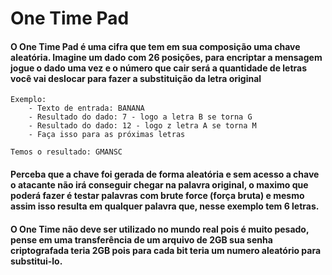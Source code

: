 # One Time Pad

#### O One Time Pad é uma cifra que tem em sua composição uma chave aleatória. Imagine um dado com 26 posições, para encriptar a mensagem jogue o dado uma vez e o número que cair será a quantidade de letras você vai deslocar para fazer a substituição da letra original
    Exemplo:
        - Texto de entrada: BANANA
        - Resultado do dado: 7 - logo a letra B se torna G
        - Resultado do dado: 12 - logo z letra A se torna M
        - Faça isso para as próximas letras

    Temos o resultado: GMANSC

#### Perceba que a chave foi gerada de forma aleatória e sem acesso a chave o atacante não irá conseguir chegar na palavra original, o maximo que poderá fazer é testar palavras com brute force (força bruta) e mesmo assim isso resulta em qualquer palavra que, nesse exemplo tem 6 letras.

#### O One Time não deve ser utilizado no mundo real pois é muito pesado, pense em uma transferência de um arquivo de 2GB sua senha criptografada teria 2GB pois para cada bit teria um numero aleatório para substitui-lo.